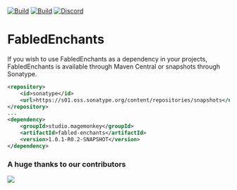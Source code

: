 [![Build](https://github.com/promcteam/fabled-enchants/actions/workflows/release.yml/badge.svg?branch=main)](https://s01.oss.sonatype.org/content/repositories/releases/studio/magemonkey/fabled-enchants/1.0.1-R0.2-SNAPSHOT)
[![Build](https://github.com/promcteam/fabled-enchants/actions/workflows/devbuild.yml/badge.svg?branch=dev)](https://s01.oss.sonatype.org/content/repositories/snapshots/studio/magemonkey/fabled-enchants/1.0.1-R0.2-SNAPSHOT)
[![Discord](https://dcbadge.vercel.app/api/server/6UzkTe6RvW?style=flat)](https://discord.gg/6UzkTe6RvW)

# FabledEnchants

If you wish to use FabledEnchants as a dependency in your projects, FabledEnchants is available through Maven Central
or snapshots through Sonatype.

```xml
<repository>
    <id>sonatype</id>
    <url>https://s01.oss.sonatype.org/content/repositories/snapshots</url>
</repository>
...
<dependency>
    <groupId>studio.magemonkey</groupId>
    <artifactId>fabled-enchants</artifactId>
    <version>1.0.1-R0.2-SNAPSHOT</version>
</dependency>
```

### A huge thanks to our contributors

<a href="https://github.com/promcteam/fabled-enchants/graphs/contributors">
<img src="https://contrib.rocks/image?repo=promcteam/fabled-enchants" />
</a>